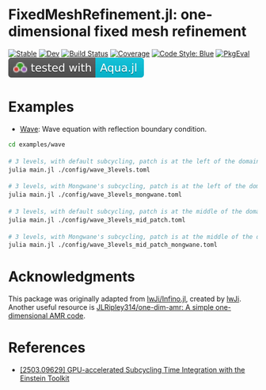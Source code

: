 # FixedMeshRefinement.jl: one-dimensional fixed mesh refinement

[![Stable](https://img.shields.io/badge/docs-stable-blue.svg)](https://AuroraDysis.github.io/FixedMeshRefinement.jl/stable/)
[![Dev](https://img.shields.io/badge/docs-dev-blue.svg)](https://AuroraDysis.github.io/FixedMeshRefinement.jl/dev/)
[![Build Status](https://github.com/AuroraDysis/FixedMeshRefinement.jl/actions/workflows/CI.yml/badge.svg?branch=main)](https://github.com/AuroraDysis/FixedMeshRefinement.jl/actions/workflows/CI.yml?query=branch%3Amain)
[![Coverage](https://codecov.io/gh/AuroraDysis/FixedMeshRefinement.jl/branch/main/graph/badge.svg)](https://codecov.io/gh/AuroraDysis/FixedMeshRefinement.jl)
[![Code Style: Blue](https://img.shields.io/badge/code%20style-blue-4495d1.svg)](https://github.com/invenia/BlueStyle)
[![PkgEval](https://JuliaCI.github.io/NanosoldierReports/pkgeval_badges/B/FixedMeshRefinement.svg)](https://JuliaCI.github.io/NanosoldierReports/pkgeval_badges/B/FixedMeshRefinement.html)
[![Aqua](https://raw.githubusercontent.com/JuliaTesting/Aqua.jl/master/badge.svg)](https://github.com/JuliaTesting/Aqua.jl)

# Examples

- [Wave](examples/wave/main.jl): Wave equation with reflection boundary condition.

```bash
cd examples/wave

# 3 levels, with default subcycling, patch is at the left of the domain
julia main.jl ./config/wave_3levels.toml

# 3 levels, with Mongwane's subcycling, patch is at the left of the domain
julia main.jl ./config/wave_3levels_mongwane.toml

# 3 levels, with default subcycling, patch is at the middle of the domain
julia main.jl ./config/wave_3levels_mid_patch.toml

# 3 levels, with Mongwane's subcycling, patch is at the middle of the domain
julia main.jl ./config/wave_3levels_mid_patch_mongwane.toml
```

# Acknowledgments

This package was originally adapted from [lwJi/Infino.jl](https://github.com/lwJi/Infino.jl), created by [lwJi](https://github.com/lwJi). Another useful resource is [JLRipley314/one-dim-amr: A simple one-dimensional AMR code](https://github.com/JLRipley314/one-dim-amr).

# References

- [[2503.09629] GPU-accelerated Subcycling Time Integration with the Einstein Toolkit](https://arxiv.org/abs/2503.09629)
